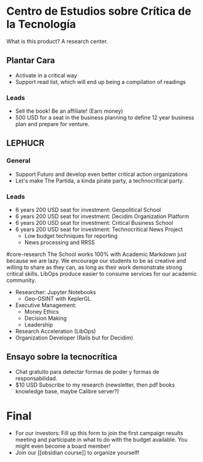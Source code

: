 # Centro de Estudios sobre Crítica de la Tecnología
What is this product? A research center.

## Plantar Cara
- Activate in a critical way
- Support read list, which will end up being a compilation of readings
### Leads
- Sell the book! Be an affiliate! (Earn money)
- 500 USD for a seat in the business planning to define 12 year business plan and prepare for venture.

## LEPHUCR
### General
- Support Futuro and develop even better critical action organizations
- Let's make The Partida, a kinda pirate party, a technocritical party.

### Leads
- 6 years 200 USD seat for investment: Geopolitical School
- 6 years 200 USD seat for investment: Decidim Organization Platform
- 6 years 200 USD seat for investment: Critical Business School
- 6 years 200 USD seat for investment: Technocritical News Project
    - Low budget techniques for reporting
    - News processing and RRSS

#core-research
The School works 100% with Academic Markdown just because we are lazy. We encourage our students to be as creative and willing to share as they can, as long as their work demonstrate strong critical skills.
LibOps produce easier to consume services for our academic community.

- Researcher: Jupyter Notebooks
    - Geo-OSINT with KeplerGL
- Executive Management:
    - Money Ethics
    - Decision Making
    - Leadership
- Research Acceleration (LibOps)
- Organization Developer (Rails but for Decidim)

## Ensayo sobre la tecnocrítica
- Chat gratuito para detectar formas de poder y formas de responsabilidad.
- $10 USD Subscribe to my research (newsletter, then pdf books knowledge base, maybe Calibre server?)

# Final
- For our investors: Fill up this form to join the first campaign results meeting and participate in what to do with the budget available. You might even become a board member!
- Join our [[obsidian course]] to organize yourself!